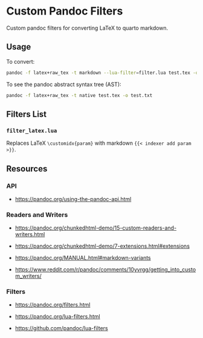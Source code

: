 # Custom Pandoc Filters

Custom pandoc filters for converting LaTeX to quarto markdown.

## Usage

To convert:

```bash
pandoc -f latex+raw_tex -t markdown --lua-filter=filter.lua test.tex -o test.md
```

To see the pandoc abstract syntax tree (AST):

```bash
pandoc -f latex+raw_tex -t native test.tex -o test.txt
```

## Filters List

### `filter_latex.lua`

Replaces LaTeX `\customidx{param}` with markdown `{{< indexer add param >}}`.

## Resources

### API

- <https://pandoc.org/using-the-pandoc-api.html>

### Readers and Writers

- <https://pandoc.org/chunkedhtml-demo/15-custom-readers-and-writers.html>
- <https://pandoc.org/chunkedhtml-demo/7-extensions.html#extensions>
- <https://pandoc.org/MANUAL.html#markdown-variants>

- <https://www.reddit.com/r/pandoc/comments/10yvrgg/getting_into_custom_writers/>

### Filters

- <https://pandoc.org/filters.html>
- <https://pandoc.org/lua-filters.html>

- <https://github.com/pandoc/lua-filters>
